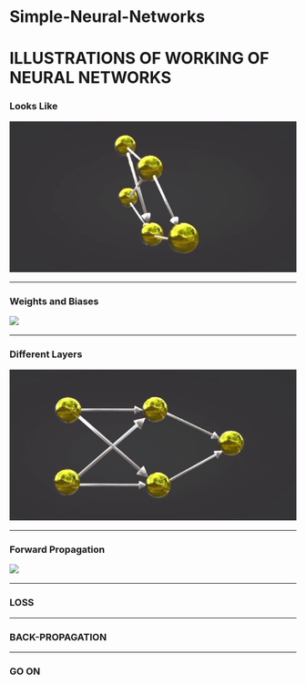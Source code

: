 # Simple-Neural-Networks
<h1>ILLUSTRATIONS OF WORKING OF NEURAL NETWORKS</h1>
<h3>Looks Like</h3>
<img src="https://github.com/arihara-sudhan/Simple-Neural-Networks/blob/main/imgs/intro.gif?raw=true" alt="">
<hr>
<h3>Weights and Biases</h3>
<img src="https://github.com/arihara-sudhan/Simple-Neural-Networks/blob/main/imgs/weights.gif?raw=true">
<hr>
<h3>Different Layers</h3>
<img src="https://github.com/arihara-sudhan/Simple-Neural-Networks/blob/main/imgs/layers.gif?raw=true">
<hr>
<h3>Forward Propagation</h3>
<img src="https://github.com/arihara-sudhan/Simple-Neural-Networks/blob/main/imgs/prop.gif?raw=true">
<hr>
<h3>LOSS</h3>
<hr>
<h3>BACK-PROPAGATION</h3>
<hr>
<h3>GO ON</h3>
